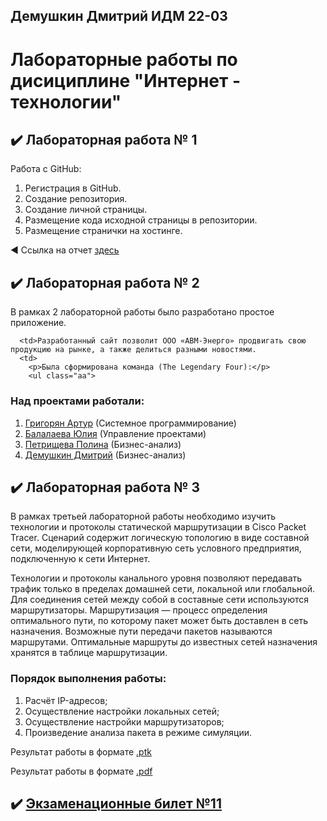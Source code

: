 ## Демушкин Дмитрий ИДМ 22-03
#  Лабораторные работы по дисициплине "Интернет - технологии"

## ✔️ Лабораторная работа № 1

Работа с GitHub: 
1. Регистрация в GitHub.
2. Создание репозитория.
3. Создание личной страницы.
4. Размещение кода исходной страницы в репозитории.
5. Размещение странички на хостинге.


◀️ Ссылка на отчет [здесь](https://DmitryDemushkin1998.github.io/lab-demushkin/)


## ✔️ Лабораторная работа № 2
В рам­ках 2 ла­бо­ра­тор­ной ра­бо­ты бы­ло раз­ра­бо­та­но прос­тое приложение.</td>

      <td>Раз­ра­бо­тан­ный сайт по­зво­лит ООО «АВМ-Энер­го» про­дви­гать свою про­дук­цию на рын­ке, а так­же де­лить­ся раз­ны­ми но­вос­тя­ми.
      <td>
        <p>Бы­ла сфор­ми­ро­ва­на ко­ман­да (The Legendary Four):</p>
        <ul class="aa">

### Над проектами работали:
1. [Григорян Артур](https://salemnight1.github.io) (Системное программирование)
2. [Балалаева Юлия](https://balalaevajulia.github.io/LabsInetTexnologii/) (Управление проектами)
3. [Петрищева Полина](https://polinapetrishcheva.github.io/lab-petrishcheva/) (Бизнес-анализ)
4. [Демушкин Дмитрий](https://dmitrydemushkin1998.github.io/lab-demushkin/) (Бизнес-анализ)


## ✔️ Лабораторная работа № 3
В рамках третьей лабораторной работы необходимо изучить технологии и протоколы статической маршрутизации в Cisco Packet Tracer. Сценарий содержит логическую топологию в виде составной сети, моделирующей корпоративную сеть условного предприятия, подключенную к сети Интернет.

Технологии и протоколы канального уровня позволяют передавать трафик только в пределах домашней сети, локальной или глобальной. Для соединения сетей между собой в составные сети используются маршрутизаторы. Маршрутизация — процесс определения оптимального пути, по которому пакет может быть доставлен в сеть назначения. Возможные пути передачи пакетов называются маршрутами. Оптимальные маршруты до известных сетей назначения хранятся в таблице маршрутизации.

### Порядок выполнения работы:

1. Расчёт IP-адресов;
2. Осуществление настройки локальных сетей;
3. Осуществление настройки маршрутизаторов;
4. Произведение анализа пакета в режиме симуляции.

Результат работы в формате [.ptk](https://github.com/DmitryDemushkin1998/lab-demushkin/blob/main/Stsenariy_dlya_CPT.pka)

Результат работы в формате [.pdf](https://github.com/DmitryDemushkin1998/lab-demushkin/blob/main/LB3_Demushkin.pdf)


## ✔️ [Экзаменационные билет №11](https://github.com/stankin/inet-2022/wiki/exam11)

